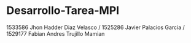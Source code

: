 # Desarrollo-Tarea-MPI
1533586 Jhon Hadder Diaz Velasco / 1525286 Javier Palacios Garcia / 1529177 Fabian Andres Trujillo Mamian
